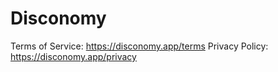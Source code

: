 # Disconomy
Terms of Service: https://disconomy.app/terms
Privacy Policy: https://disconomy.app/privacy
